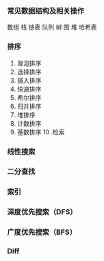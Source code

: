 ### 常见数据结构及相关操作
数组
栈
链表
队列
树
图
堆
哈希表

### 排序
1. 冒泡排序
2. 选择排序
3. 插入排序
4. 快速排序
5. 希尔排序
6. 归并排序
7. 堆排序
8. 计数排序
9. 基数排序
10 .检索
### 线性搜索
### 二分查找
### 索引
### 深度优先搜索（DFS）
### 广度优先搜索（BFS）
### Diff
